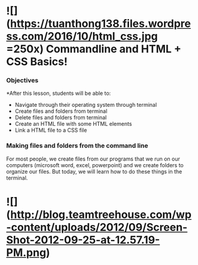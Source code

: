 # ![](https://tuanthong138.files.wordpress.com/2016/10/html_css.jpg =250x) Commandline and HTML + CSS Basics!

### Objectives

*After this lesson, students will be able to:

- Navigate through their operating system through terminal
- Create files and folders from terminal
- Delete files and folders from terminal
- Create an HTML file with some HTML elements
- Link a HTML file to a CSS file

### Making files and folders from the command line 

For most people, we create files from our programs that we run on our computers (microsoft word, excel, powerpoint) and we create folders to organize our files. But today, we will learn how to do these things in the terminal.

# ![] (http://blog.teamtreehouse.com/wp-content/uploads/2012/09/Screen-Shot-2012-09-25-at-12.57.19-PM.png)

